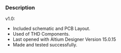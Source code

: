 ### Description

v1.0:
- Included schematic and PCB Layout.
- Used of THD Components. 
- Last opened with Altium Designer Version 15.0.15
- Made and tested successfully.
